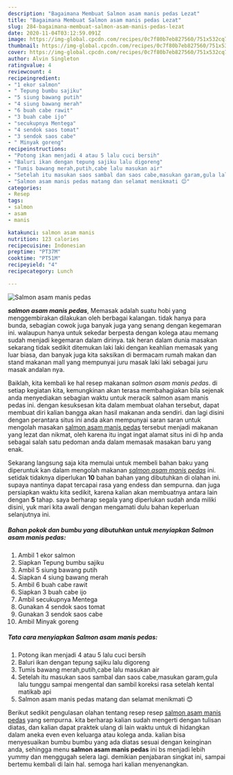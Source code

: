 ```yaml
---
description: "Bagaimana Membuat Salmon asam manis pedas Lezat"
title: "Bagaimana Membuat Salmon asam manis pedas Lezat"
slug: 284-bagaimana-membuat-salmon-asam-manis-pedas-lezat
date: 2020-11-04T03:12:59.091Z
image: https://img-global.cpcdn.com/recipes/0c7f80b7eb827560/751x532cq70/salmon-asam-manis-pedas-foto-resep-utama.jpg
thumbnail: https://img-global.cpcdn.com/recipes/0c7f80b7eb827560/751x532cq70/salmon-asam-manis-pedas-foto-resep-utama.jpg
cover: https://img-global.cpcdn.com/recipes/0c7f80b7eb827560/751x532cq70/salmon-asam-manis-pedas-foto-resep-utama.jpg
author: Alvin Singleton
ratingvalue: 4
reviewcount: 4
recipeingredient:
- "1 ekor salmon"
- " Tepung bumbu sajiku"
- "5 siung bawang putih"
- "4 siung bawang merah"
- "6 buah cabe rawit"
- "3 buah cabe ijo"
- "secukupnya Mentega"
- "4 sendok saos tomat"
- "3 sendok saos cabe"
- " Minyak goreng"
recipeinstructions:
- "Potong ikan menjadi 4 atau 5 lalu cuci bersih"
- "Baluri ikan dengan tepung sajiku lalu digoreng"
- "Tumis bawang merah,putih,cabe lalu masukan air"
- "Setelah itu masukan saos sambal dan saos cabe,masukan garam,gula lalu tunggu sampai mengental dan sambil koreksi rasa setelah kental matikab api"
- "Salmon asam manis pedas matang dan selamat menikmati 😊"
categories:
- Resep
tags:
- salmon
- asam
- manis

katakunci: salmon asam manis 
nutrition: 123 calories
recipecuisine: Indonesian
preptime: "PT37M"
cooktime: "PT51M"
recipeyield: "4"
recipecategory: Lunch

---
```



![Salmon asam manis pedas](https://img-global.cpcdn.com/recipes/0c7f80b7eb827560/751x532cq70/salmon-asam-manis-pedas-foto-resep-utama.jpg)

<b><i>salmon asam manis pedas</i></b>, Memasak adalah suatu hobi yang menggembirakan dilakukan oleh berbagai kalangan. tidak hanya para bunda, sebagian cowok juga banyak juga yang senang dengan kegemaran ini. walaupun hanya untuk sekedar berpesta dengan kolega atau memang sudah menjadi kegemaran dalam dirinya. tak heran dalam dunia masakan sekarang tidak sedikit ditemukan laki laki dengan keahlian memasak yang luar biasa, dan banyak juga kita saksikan di bermacam rumah makan dan stand makanan mall yang mempunyai juru masak laki laki sebagai juru masak andalan nya.

Baiklah, kita kembali ke hal resep makanan <i>salmon asam manis pedas</i>. di setiap kegiatan kita, kemungkinan akan terasa membahagiakan bila sejenak anda menyediakan sebagian waktu untuk meracik salmon asam manis pedas ini. dengan kesuksesan kita dalam membuat olahan tersebut, dapat membuat diri kalian bangga akan hasil makanan anda sendiri. dan lagi disini dengan perantara situs ini anda akan mempunyai saran saran untuk mengolah masakan <u>salmon asam manis pedas</u> tersebut menjadi makanan yang lezat dan nikmat, oleh karena itu ingat ingat alamat situs ini di hp anda sebagai salah satu pedoman anda dalam memasak masakan baru yang enak.




Sekarang langsung saja kita memulai untuk membeli bahan baku yang diperuntuk kan dalam mengolah makanan <u><i>salmon asam manis pedas</i></u> ini. setidak tidaknya diperlukan <b>10</b> bahan bahan yang dibutuhkan di olahan ini. supaya nantinya dapat tercapai rasa yang endess dan sempurna. dan juga persiapkan waktu kita sedikit, karena kalian akan membuatnya antara lain dengan <b>5</b> tahap. saya berharap segala yang diperlukan sudah anda miliki disini, yuk mari kita awali dengan mengamati dulu bahan keperluan selanjutnya ini.

<!--inarticleads1-->

##### Bahan pokok dan bumbu yang dibutuhkan untuk menyiapkan Salmon asam manis pedas:

1. Ambil 1 ekor salmon
1. Siapkan  Tepung bumbu sajiku
1. Ambil 5 siung bawang putih
1. Siapkan 4 siung bawang merah
1. Ambil 6 buah cabe rawit
1. Siapkan 3 buah cabe ijo
1. Ambil secukupnya Mentega
1. Gunakan 4 sendok saos tomat
1. Gunakan 3 sendok saos cabe
1. Ambil  Minyak goreng




<!--inarticleads2-->

##### Tata cara menyiapkan Salmon asam manis pedas:

1. Potong ikan menjadi 4 atau 5 lalu cuci bersih
1. Baluri ikan dengan tepung sajiku lalu digoreng
1. Tumis bawang merah,putih,cabe lalu masukan air
1. Setelah itu masukan saos sambal dan saos cabe,masukan garam,gula lalu tunggu sampai mengental dan sambil koreksi rasa setelah kental matikab api
1. Salmon asam manis pedas matang dan selamat menikmati 😊




Berikut sedikit pengulasan olahan tentang resep resep <u>salmon asam manis pedas</u> yang sempurna. kita berharap kalian sudah mengerti dengan tulisan diatas, dan kalian dapat praktek ulang di lain waktu untuk di hidangkan dalam aneka even even keluarga atau kolega anda. kalian bisa menyesuaikan bumbu bumbu yang ada diatas sesuai dengan keinginan anda, sehingga menu <b>salmon asam manis pedas</b> ini bs menjadi lebih yummy dan menggugah selera lagi. demikian penjabaran singkat ini, sampai bertemu kembali di lain hal. semoga hari kalian menyenangkan.
